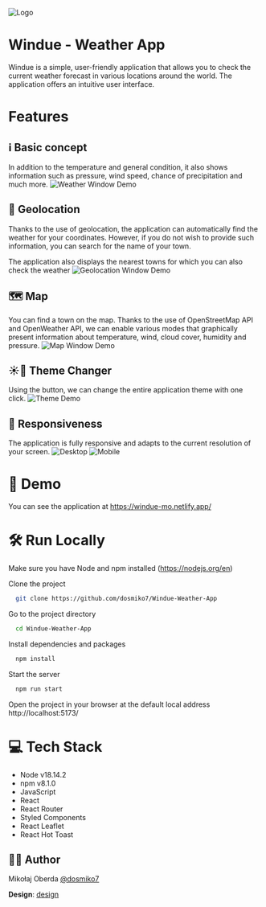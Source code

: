 
![Logo](documentation/images/wide-logo.png)

# Windue - Weather App

Windue is a simple, user-friendly application that allows you to check the current weather forecast in various locations around the world. The application offers an intuitive user interface.

# Features
## ℹ️ Basic concept
In addition to the temperature and general condition, it also shows information such as pressure, wind speed, chance of precipitation and much more.
![Weather Window Demo](documentation/images/gifs/Weather.gif)

## 📌 Geolocation
Thanks to the use of geolocation, the application can automatically find the weather for your coordinates. However, if you do not wish to provide such information, you can search for the name of your town.

The application also displays the nearest towns for which you can also check the weather
![Geolocation Window Demo](documentation/images/gifs/Geolocation.gif)

## 🗺️ Map
You can find a town on the map. Thanks to the use of OpenStreetMap API and OpenWeather API, we can enable various modes that graphically present information about temperature, wind, cloud cover, humidity and pressure.
![Map Window Demo](documentation/images/gifs/Map.gif)

## ☀️🌙 Theme Changer
Using the button, we can change the entire application theme with one click.
![Theme Demo](documentation/images/gifs/Theme.gif)

## 📏 Responsiveness
The application is fully responsive and adapts to the current resolution of your screen.
![Desktop](documentation/images/responsiveness/Desktop.png) 
![Mobile](documentation/images/responsiveness/Mobile.png)










# 🚀 Demo
You can see the application at
https://windue-mo.netlify.app/


# 🛠️ Run Locally

Make sure you have Node and npm installed (https://nodejs.org/en)

Clone the project

```bash
  git clone https://github.com/dosmiko7/Windue-Weather-App
```

Go to the project directory

```bash
  cd Windue-Weather-App
```

Install dependencies and packages
```bash
  npm install
```

Start the server 

```bash
  npm run start
```
Open the project in your browser at the default local address http://localhost:5173/


# 💻 Tech Stack
- Node v18.14.2
- npm v8.1.0
- JavaScript
- React
- React Router
- Styled Components
- React Leaflet
- React Hot Toast





## 👨‍💻 Author

Mikołaj Oberda 
[@dosmiko7](https://www.github.com/dosmiko7)

**Design**: [design](https://uizard.io/templates/web-app-templates/weather-web-app-dark/)